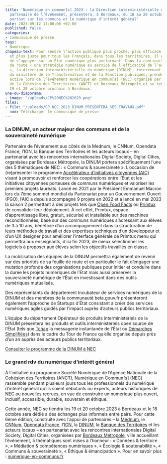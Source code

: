 ```yaml
---
title: 'Numérique en commun[s] 2023 : la Direction interministérielle du numérique,
  partenaire de l’événement, présentera, à Bordeaux, du 18 au 20 octobre, ses travaux
  portant sur les communs et le numérique d’intérêt général'
date: 2023-09-12 17:00:00 +02:00
published: false
categories:
- Communiqué de presse
tags:
- Numérique
chapeau-text: Pour rendre l’action publique plus proche, plus efficace, plus simple
  et plus juste pour tous les Français, dans tous les territoires, il est essentiel
  de s’appuyer sur un État numérique plus performant. Dans la continuité de sa feuille
  de route « une stratégie numérique au service de l’efficacité de l’action publique
  », la direction interministérielle du numérique (DINUM), intervenant sous l’égide
  du ministère de la Transformation et de la Fonction publiques, prendra une part
  active lors de l’événement Numérique en commun[s] (NEC) organisé par l’Agence Nationale
  de la Cohésion des Territoires (ANCT) et Bordeaux Métropole et se tenant les 18,
  19 et 20 octobre prochain à Bordeaux.
une-ou-diaporama:
- image: "/uploads/CP%20NEC%202023.png"
files:
- file: "/uploads/CP_NEC_2023_DINUM_PRESENTERA_SES_TRAVAUX.pdf"
  nom: Télécharger le communiqué de presse
---
```


### La DINUM, un acteur majeur des communs et de la souveraineté numérique

Partenaire de l’événement aux côtés de la Mednum, le CNNum, Opendata France, l’IGN, la Banque des Territoires et les acteurs locaux – en partenariat avec les rencontres internationales Digital Society, Digital Cities, organisées par Bordeaux Métropole, la DINUM portera spécifiquement l’une des 5 thématiques de NEC : « Communs & souveraineté ». L’occasion de (re)présenter le programme [Accélérateur d’initiatives citoyennes (AIC)](https://citoyens.transformation.gouv.fr/programme/) visant à promouvoir et renforcer les coopérations entre l’État et les initiatives citoyennes porteuses de communs numériques et valoriser les premiers projets lauréats. Lancé en 2021 par le Président Emmanuel Macron lors du 7ème sommet mondial du Partenariat pour un Gouvernement Ouvert (PGO), l’AIC a depuis accompagné 9 projets en 2022 et a lancé en mai 2023 la saison 2 permettant à des projets tels que [Open Food Facts](https://fr.openfoodfacts.org/) ou [Primtux](https://primtux.fr/) de consolider leur déploiement. À cet effet, Primtux, espace d’apprentissage libre, gratuit, sécurisé et installable sur des machines reconditionnées, basé sur des communs numériques s’adressant aux élèves de 3 à 10 ans, bénéficie d’un accompagnement dans la structuration de leurs méthodes de travail et des expertises techniques d’un développeur et d’un UX designer pour améliorer l’interface générale de Primtux menu qui permettra aux enseignants, d’ici fin 2023, de mieux sélectionner les logiciels à proposer aux élèves selon les objectifs travaillés en classe.

La mobilisation des équipes de la DINUM permettra également de revenir sur des priorités de sa feuille de route et en particulier le fait d’engager une mutation profonde des organisations publiques pour initier et conduire dans la durée les projets numériques de l’État mais aussi préserver la souveraineté numérique de l’État en investissant dans des outils numériques mutualisés.

Des représentants du département Incubateur de services numériques de la DINUM et des membres de la communauté beta.gouv.fr présenteront également l’approche de Startups d’État consistant à créer des services numériques agiles guidés par l’impact auprès d’acteurs publics territoriaux.

L’équipe du département Opérateur de produits interministériels de la DINUM présentera les produits et outils interministériels open source de l’État (tels que [Tchap](https://www.tchap.gouv.fr/) la messagerie instantanée de l’État ou [Démarches Simplifiées](https://www.demarches-simplifiees.fr/)) dans le cadre du Tour de France qu’elle organise depuis près d’un an auprès des acteurs publics territoriaux.

[Consulter le programme de la DINUM à NEC](https://www.numerique.gouv.fr/agenda/numerique-en-commun-s-a-bordeaux/)

### Le grand rdv du numérique d’intérêt général 

À l’initiative du programme Société Numérique de l’Agence Nationale de la Cohésion des Territoires (ANCT), Numérique en Commun[s] (NEC) rassemble pendant plusieurs jours tous les professionnels du numérique d’intérêt général qu’ils soient débutants ou experts, acteurs historiques de NEC ou nouvelles recrues, en vue de construire un numérique plus ouvert, inclusif, accessible, durable, souverain et éthique. 

Cette année, NEC se tiendra les 19 et 20 octobre 2023 à Bordeaux et le 18 octobre sera dédié à des échanges plus informels entre pairs. Pour cette 6ème édition, construite avec l’appui de partenaires – la [Mednum](https://lamednum.coop/), le [CNNum](https://cnnumerique.fr/), [Opendata France](https://www.opendatafrance.net/), l’[IGN](https://www.ign.fr/), la [DINUM](https://www.numerique.gouv.fr/dinum/), la [Banque des Territoires](https://www.banquedesterritoires.fr/) et les acteurs locaux – en partenariat avec les rencontres internationales Digital Society, Digital Cities, organisées par [Bordeaux Métropole](https://www.bordeaux-metropole.fr/), ville accueillant l’événement, 5 thématiques sont mises à l’honneur : « Données & territoire », « Médiation & compétences numériques », « Écologie & soutenabilité », « Communs & souveraineté », « Éthique & émancipation ». Pour en savoir plus : [numerique-en-communs.fr](https://numerique-en-communs.fr/)